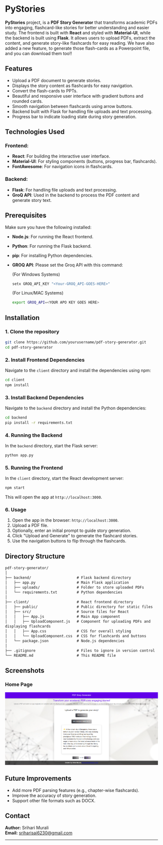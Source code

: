 # PyStories

**PyStories** project, is a **PDF Story Generator** that transforms academic PDFs into engaging, flashcard-like stories for better understanding and easier study. The frontend is built with **React** and styled with **Material-UI**, while the backend is built using **Flask**. It allows users to upload PDFs, extract the content, and generate story-like flashcards for easy reading. We have also added a new feature, to generate those flash-cards as a Powerpoint file, and you can download them too!!

## Features

- Upload a PDF document to generate stories.
- Displays the story content as flashcards for easy navigation.
- Convert the flash-cards to PPTs.
- Beautiful and responsive user interface with gradient buttons and rounded cards.
- Smooth navigation between flashcards using arrow buttons.
- Backend built with Flask for handling file uploads and text processing.
- Progress bar to indicate loading state during story generation.

## Technologies Used

### Frontend:
- **React**: For building the interactive user interface.
- **Material-UI**: For styling components (buttons, progress bar, flashcards).
- **FontAwesome**: For navigation icons in flashcards.

### Backend:
- **Flask**: For handling file uploads and text processing.
- **GroQ API**: Used in the backend to process the PDF content and generate story text.

## Prerequisites

Make sure you have the following installed:

- **Node.js**: For running the React frontend.
- **Python**: For running the Flask backend.
- **pip**: For installing Python dependencies.
- **GROQ API**: Please set the Groq API with this command: 
  
  (For Windows Systems)
    ```bash
    setx GROQ_API_KEY "<Your-GROQ_API-GOES-HERE>"
    ```

  (For Linux/MAC Systems)
  ```bash
  export GROQ_API=<YOUR APO KEY GOES HERE>
  ```

## Installation

### 1. Clone the repository

```bash
git clone https://github.com/yourusername/pdf-story-generator.git
cd pdf-story-generator
```

### 2. Install Frontend Dependencies

Navigate to the `client` directory and install the dependencies using npm:

```bash
cd client
npm install
```

### 3. Install Backend Dependencies

Navigate to the `backend` directory and install the Python dependencies:

```bash
cd backend
pip install -r requirements.txt
```

### 4. Running the Backend

In the `backend` directory, start the Flask server:

```bash
python app.py
```

### 5. Running the Frontend

In the `client` directory, start the React development server:

```bash
npm start
```

This will open the app at `http://localhost:3000`.

### 6. Usage

1. Open the app in the browser: `http://localhost:3000`.
2. Upload a PDF file.
3. Optionally, enter an initial prompt to guide story generation.
4. Click "Upload and Generate" to generate the flashcard stories.
5. Use the navigation buttons to flip through the flashcards.

## Directory Structure

```plaintext
pdf-story-generator/
│
├── backend/                     # Flask backend directory
│   ├── app.py                   # Main Flask application
│   ├── uploads/                 # Folder to store uploaded PDFs
│   └── requirements.txt         # Python dependencies
│
├── client/                      # React frontend directory
│   ├── public/                  # Public directory for static files
│   ├── src/                     # Source files for React
│   │   ├── App.js               # Main App component
│   │   ├── UploadComponent.js   # Component for uploading PDFs and displaying flashcards
│   │   ├── App.css              # CSS for overall styling
│   │   └── UploadComponent.css  # CSS for flashcards and buttons
│   └── package.json             # Node.js dependencies
│
├── .gitignore                   # Files to ignore in version control
└── README.md                    # This README file
```

## Screenshots

### Home Page
![Home Page](/Pages/image.png)

## Future Improvements

- Add more PDF parsing features (e.g., chapter-wise flashcards).
- Improve the accuracy of story generation.
- Support other file formats such as DOCX.


## Contact

**Author:** Srihari Murali  
**Email:** [sriharisai6230@gmail.com](mailto:sriharisai6230@gmail.com)

---
